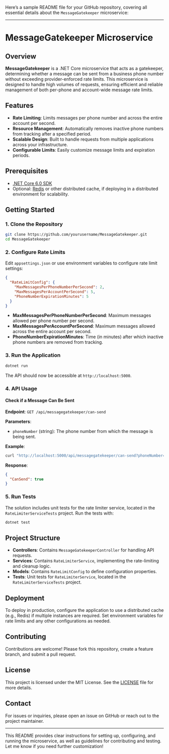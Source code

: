 Here’s a sample README file for your GitHub repository, covering all essential details about the `MessageGatekeeper` microservice:

---

# MessageGatekeeper Microservice

## Overview

**MessageGatekeeper** is a .NET Core microservice that acts as a gatekeeper, determining whether a message can be sent from a business phone number without exceeding provider-enforced rate limits. This microservice is designed to handle high volumes of requests, ensuring efficient and reliable management of both per-phone and account-wide message rate limits.

## Features

- **Rate Limiting**: Limits messages per phone number and across the entire account per second.
- **Resource Management**: Automatically removes inactive phone numbers from tracking after a specified period.
- **Scalable Design**: Built to handle requests from multiple applications across your infrastructure.
- **Configurable Limits**: Easily customize message limits and expiration periods.

## Prerequisites

- [.NET Core 6.0 SDK](https://dotnet.microsoft.com/download)
- Optional: [Redis](https://redis.io/) or other distributed cache, if deploying in a distributed environment for scalability.

## Getting Started

### 1. Clone the Repository

```bash
git clone https://github.com/yourusername/MessageGatekeeper.git
cd MessageGatekeeper
```

### 2. Configure Rate Limits

Edit `appsettings.json` or use environment variables to configure rate limit settings:

```json
{
  "RateLimitConfig": {
    "MaxMessagesPerPhoneNumberPerSecond": 2,
    "MaxMessagesPerAccountPerSecond": 5,
    "PhoneNumberExpirationMinutes": 5
  }
}
```

- **MaxMessagesPerPhoneNumberPerSecond**: Maximum messages allowed per phone number per second.
- **MaxMessagesPerAccountPerSecond**: Maximum messages allowed across the entire account per second.
- **PhoneNumberExpirationMinutes**: Time (in minutes) after which inactive phone numbers are removed from tracking.

### 3. Run the Application

```bash
dotnet run
```

The API should now be accessible at `http://localhost:5000`.

### 4. API Usage

#### Check if a Message Can Be Sent

**Endpoint**: `GET /api/messagegatekeeper/can-send`

**Parameters**: 
- `phoneNumber` (string): The phone number from which the message is being sent.

**Example**:
```bash
curl "http://localhost:5000/api/messagegatekeeper/can-send?phoneNumber=12345"
```

**Response**:
```json
{
  "CanSend": true
}
```

### 5. Run Tests

The solution includes unit tests for the rate limiter service, located in the `RateLimiterServiceTests` project. Run the tests with:

```bash
dotnet test
```

## Project Structure

- **Controllers**: Contains `MessageGatekeeperController` for handling API requests.
- **Services**: Contains `RateLimiterService`, implementing the rate-limiting and cleanup logic.
- **Models**: Contains `RateLimitConfig` to define configuration properties.
- **Tests**: Unit tests for `RateLimiterService`, located in the `RateLimiterServiceTests` project.

## Deployment

To deploy in production, configure the application to use a distributed cache (e.g., Redis) if multiple instances are required. Set environment variables for rate limits and any other configurations as needed.

## Contributing

Contributions are welcome! Please fork this repository, create a feature branch, and submit a pull request.

## License

This project is licensed under the MIT License. See the [LICENSE](LICENSE) file for more details.

## Contact

For issues or inquiries, please open an issue on GitHub or reach out to the project maintainer.

---

This README provides clear instructions for setting up, configuring, and running the microservice, as well as guidelines for contributing and testing. Let me know if you need further customization!

